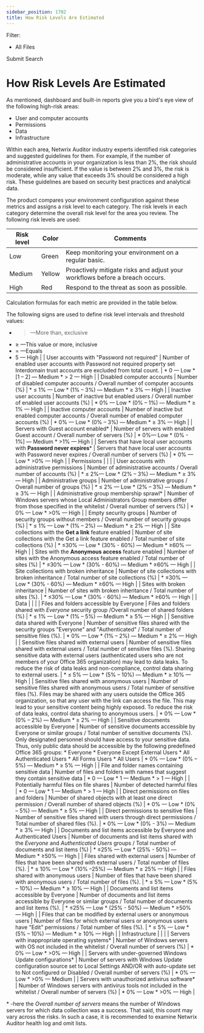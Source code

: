 ```yaml
---
sidebar_position: 1702
title: How Risk Levels Are Estimated
---
```


Filter: 

* All Files

Submit Search

# How Risk Levels Are Estimated

As mentioned, dashboard and built-in reports give you a bird's eye view of the following high-risk areas:

* User and computer accounts
* Permissions
* Data
* Infrastructure

Within each area, Netwrix Auditor industry experts identified risk categories and suggested guidelines for them. For example, if the number of administrative accounts in your organization is less than 2%, the risk should be considered insufficient. If the value is between 2% and 3%, the risk is moderate, while any value that exceeds 3% should be considered a high risk. These guidelines are based on security best practices and analytical data.

The product compares your environment configuration against these metrics and assigns a risk level to each category. The risk levels in each category determine the overall risk level for the area you review. The following risk levels are used:

| Risk level | Color | Comments |
| --- | --- | --- |
| Low | Green | Keep monitoring your environment on a regular basic. |
| Medium | Yellow | Proactively mitigate risks and adjust your workflows before a breach occurs. |
| High | Red | Respond to the threat as soon as possible. |

Calculation formulas for each metric are provided in the table below.

The following signs are used to define risk level intervals and threshold values:

* > —More than, exclusive
* ≥ —This value or more, inclusive
* = —Equals
*  5 — High |
| User accounts with "Password not required" | Number of enabled user accounts with Password not required property set  Interdomain trust accounts are excluded from total count. | * 0 — Low * [1 – 2] — Medium * > 2 — High |
| Disabled computer accounts | Number of disabled computer accounts / Overall number of computer accounts (%) | * ≤ 1% — Low * (1% – 3%) — Medium * ≥ 3% — High |
| Inactive user accounts | Number of inactive but enabled users / Overall number of enabled user accounts (%) | * 0% — Low * (0% – 1%) — Medium * ≥ 1% — High |
| Inactive computer accounts | Number of inactive but enabled computer accounts / Overall number of enabled computer accounts (%) | * 0% — Low * (0% – 3%) — Medium * ≥ 3% — High |
| Servers with Guest account enabled\* | Number of servers with enabled Guest account / Overall number of servers (%) | * 0%— Low * (0% - 1%] — Medium * >1% — High |
| Servers that have local user accounts with **Password never expires**\* | Servers that have local user accounts with Password never expires / Overall number of servers (%) | * 0% — Low * >0% — High |
| Permissions | | |
| User accounts with administrative permissions | Number of administrative accounts / Overall number of accounts (%) | * ≤ 2%— Low * (2% – 3%) — Medium * ≥ 3% — High |
| Administrative groups | Number of administrative groups / Overall number of groups (%) | * ≤ 2% — Low * (2% – 3%) — Medium * ≥ 3% — High |
| Administrative group membership sprawl\* | Number of Windows servers whose Local Administrators Group members differ from those specified in the whitelist / Overall number of servers (%) | * 0% — Low * >0% — High |
| Empty security groups | Number of security groups without members / Overall number of security groups (%) | * ≤ 1% — Low * (1% – 2%) — Medium * ≥ 2% — High |
| Site collections with the **Get a link** feature enabled | Number of site collections with the Get a link feature enabled / Total number of site collections (%) | * ≤30% — Low * (30% - 60%) — Medium * ≥60% — High |
| Sites with the **Anonymous access** feature enabled | Number of sites with the Anonymous access feature enabled / Total number of sites (%) | * ≤30% — Low * (30% - 60%) — Medium * ≥60% — High |
| Site collections with broken inheritance | Number of site collections with broken inheritance / Total number of site collections (%) | * ≤30% — Low * (30% - 60%) — Medium * ≥60% — High |
| Sites with broken inheritance | Number of sites with broken inheritance / Total number of sites (%). | * ≤30% — Low * (30% - 60%) — Medium * ≥60% — High |
| Data | | |
| Files and folders accessible by Everyone | Files and folders shared with *Everyone* security group /Overall number of shared folders (%) | * ≤ 1% — Low * (1% – 5%) — Medium * ≥ 5% — High |
| Sensitive data shared with Everyone | Number of sensitive files shared with the security groups "Everyone" and "Authenticated" / Total number of sensitive files (%). | * 0% — Low * (1% – 2%) — Medium * ≥ 2% — High |
| Sensitive files shared with external users | Number of sensitive files shared with external users / Total number of sensitive files (%).  Sharing sensitive data with external users (authenticated users who are not members of your Office 365 organization) may lead to data leaks. To reduce the risk of data leaks and non-compliance, control data sharing to external users. | * ≤ 5% — Low * (5% – 10%) — Medium * ≥ 10% — High |
| Sensitive files shared with anonymous users | Number of sensitive files shared with anonymous users / Total number of sensitive files (%).  Files may be shared with any users outside the Office 365 organization, so that any user with the link can access the file.  This may lead to your sensitive content being highly exposed. To reduce the risk of data leaks, control data sharing to anonymous users. | * 0% — Low * (0% – 2%) — Medium * ≥ 2% — High |
| Sensitive documents accessible by Everyone | Number of sensitive documents accessible by Everyone or similar groups / Total number of sensitive documents (%).  Only designated personnel should have access to your sensitive data. Thus, only public data should be accessible by the following predefined Office 365 groups:   * Everyone * Everyone Except External Users * All Authenticated Users * All Forms Users * All Users | * 0% — Low * (0% – 5%) — Medium * ≥ 5% — High |
| File and folder names containing sensitive data | Number of files and folders with names that suggest they contain sensitive data | * 0 — Low * 1 — Medium * > 1 — High |
| Potentially harmful files on file shares | Number of detected harmful files | * 0 — Low * 1 — Medium * > 1 — High |
| Direct permissions on files and folders | Number of shared objects with at least one direct permission / Overall number of shared objects (%) | * 0% — Low * (0% – 5%) — Medium * ≥ 5% — High |
| Direct permissions to sensitive files | Number of sensitive files shared with users through direct permissions / Total number of shared files (%). | * 0% — Low * (0% - 3%) — Medium * ≥ 3% — High |
| Documents and list items accessible by Everyone and Authenticated Users | Number of documents and list items shared with the *Everyone* and *Authenticated Users* groups / Total number of documents and list items (%) | * ≤25% — Low * (25% - 50%) — Medium * ≥50% — High |
| Files shared with external users | Number of files that have been shared with external users / Total number of files (%). | * ≤ 10% — Low * (10% –25%) — Medium * ≥ 25% — High |
| Files shared with anonymous users | Number of files that have been shared with anonymous users / Total number of files (%). | * ≤ 5% — Low * (5% – 10%) — Medium * ≥ 10% — High |
| Documents and list items accessible by Everyone | Number of documents and list items accessible by Everyone or similar groups / Total number of documents and list items (%). | * ≤25% — Low * (25% - 50%) — Medium * ≥50% — High |
| Files that can be modified by external users or anonymous users | Number of files for which external users or anonymous users have "Edit" permissions / Total number of files (%). | * ≤ 5% — Low * (5% – 10%) — Medium * ≥ 10% — High |
| Infrastructure | | |
| Servers with inappropriate operating systems\* | Number of Windows servers with OS not included in the whitelist / Overall number of servers (%) | * 0% — Low * >0% — High |
| Servers with under-governed Windows Update configurations\* | Number of servers with Windows Update configuration source set to Local Settings AND/OR with auto-update set to Not configured or Disabled / Overall number of servers (%) | * 0% — Low * >0% — Medium |
| Servers with unauthorized antivirus software\* | Number of Windows servers with antivirus tools not included in the whitelist / Overall number of servers (%) | * 0% — Low * >0% — High |

\* -here the *Overall number of servers* means the number of Windows servers for which data collection was a success. That said, this count may vary across the risks. In such a case, it is recommended to examine Netwrix Auditor health log and omit lists.